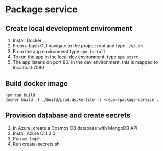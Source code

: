 # Package service

## Create local development environment

1. Install Docker
2. From a bash CLI navigate to the project root and type `./up.sh`
3. From the app environment type `npm install` 
4. To run the app in the local dev environment, type `npm start`
5. The app listens on port 80. In the dev environment, this is mapped to localhost:7080

## Build docker image

```
npm run build
docker build -f ./build/prod.dockerfile -t <repo>/package-service .
```

## Provision database and create secrets

1. In Azure, create a Cosmos DB database with MongoDB API
2. Install Azure CLI 2.0
3. Run `az login`
4. Run create-secrets.sh

